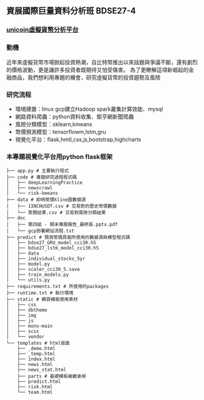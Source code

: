 ## 資展國際巨量資料分析班 BDSE27-4
### [unicoin虛擬貨幣分析平台](https://unicoin.ga)
### 動機
近年來虛擬貨幣市場掀起投資熱潮，自比特幣推出以來話題與爭議不斷，還有劇烈的價格波動，更是讓許多投資者既期待又怕受傷害。
為了更瞭解這項新崛起的金融商品，我們想利用專題的機會，研究虛擬貨幣的投資趨勢及風險

### 研究流程
- 環境建置：linux gcp建立Hadoop spark叢集計算效能、mysql
- 網路資料爬蟲：python資料收集、鉅亨網新聞爬蟲
- 風險分類模型：sklearn,kmeans
- 幣價預測模型：tensorflowm,lstm,gru
- 視覺化平台：flask,hmtl,css,js,bootstrap,highcharts

### 本專題視覺化平台用python flask框架
```
├── app.py # 主要執行程式
├── code # 專題研究過程程式碼
│   ├── deepLearningPractice
│   ├── newscrawl
│   └── risk-kmeans
├── data # 即時幣價kline圖數據源
│   ├── 1INCHUSDT.csv # 交易對的歷史幣價數據
│   └── 聚類结果.csv # 交易對風險分類結果
├── doc
│   ├── 第四組 - 期末專題報告_最終版.pptx.pdf
│   └── gcp部署網站流程.txt
├── predict # 預測幣價頁面所使用的數據源與模型程式碼
│   ├── bdse27_GRU_model_cci30.h5
│   ├── bdse27_lstm_model_cci30.h5
│   ├── data
│   ├── individual_stocks_5yr
│   ├── model.py
│   ├── scaler_cci30_5.save
│   ├── train_models.py
│   └── utils.py
├── requirements.txt # 所使用的packages
├── runtime.txt # 執行環境
├── static # 網頁模板使用素材
│   ├── css
│   ├── dbtheme
│   ├── img
│   ├── js
│   ├── mono-main
│   ├── scss
│   └── vendor
└── templates # html版面
    ├── _demo.html
    ├── _temp.html
    ├── index.html
    ├── news.html
    ├── news_stat.html
    ├── parts # 基礎模板被繼承用
    ├── predict.html
    ├── risk.html
    └── team.html
```
